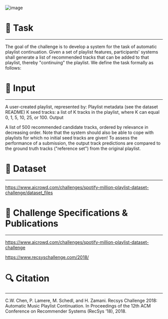 
![image](https://user-images.githubusercontent.com/36617233/211151749-586c919e-b5d6-4ad0-bfac-f0962987aba1.png)

# :punch: Task
---
The goal of the challenge is to develop a system for the task of automatic playlist continuation. Given a set of playlist features, participants' systems shall generate a list of recommended tracks that can be added to that playlist, thereby "continuing" the playlist. We define the task formally as follows:

# :punch: Input
---
A user-created playlist, represented by:
Playlist metadata (see the dataset README)
K seed tracks: a list of K tracks in the playlist, where K can equal 0, 1, 5, 10, 25, or 100.
Output

A list of 500 recommended candidate tracks, ordered by relevance in decreasing order.
Note that the system should also be able to cope with playlists for which no initial seed tracks are given! To assess the performance of a submission, the output track predictions are compared to the ground truth tracks ("reference set") from the original playlist.


# :paperclip: Dataset
---
https://www.aicrowd.com/challenges/spotify-million-playlist-dataset-challenge/dataset_files

# :page_facing_up: Challenge Specifications & Publications
---
https://www.aicrowd.com/challenges/spotify-million-playlist-dataset-challenge

https://www.recsyschallenge.com/2018/

# :mag: Citation
---
C.W. Chen, P. Lamere, M. Schedl, and H. Zamani. Recsys Challenge 2018: Automatic Music Playlist Continuation. In Proceedings of the 12th ACM Conference on Recommender Systems (RecSys ’18), 2018.
